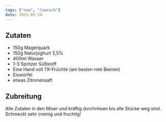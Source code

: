 ```yaml
---
tags: ["new", "lowcarb"]
date: 2015-05-19
---
```


## Zutaten
- 150g  Magerquark
- 150g  Naturjoghurt 3,5%
- 400ml Wasser
- 1-3   Spritzer Süßstoff
- Eine Hand voll TK-Früchte (am besten rote Beeren)
- Eiswürfel
- etwas Zitronensaft

## Zubreitung
Alle Zutaten in den Mixer und kräftig durchmixen bis alle Stücke weg sind. Schmeckt sehr cremig und fruchtig!
